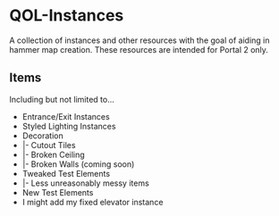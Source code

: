# QOL-Instances
A collection of instances and other resources with the goal of aiding in hammer map creation. These resources are intended for Portal 2 only.

## Items
Including but not limited to...
- Entrance/Exit Instances
- Styled Lighting Instances
- Decoration
- |- Cutout Tiles
- |- Broken Ceiling
- |- Broken Walls (coming soon)
- Tweaked Test Elements
- |- Less unreasonably messy items
- New Test Elements
- I might add my fixed elevator instance
